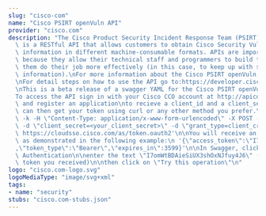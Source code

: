 ```yaml
---
slug: "cisco-com"
name: "Cisco PSIRT openVuln API"
provider: "cisco.com"
description: "The Cisco Product Security Incident Response Team (PSIRT) openVuln API\
  \ is a RESTful API that allows customers to obtain Cisco Security Vulnerability\
  \ information in different machine-consumable formats. APIs are important for customers\
  \ because they allow their technical staff and programmers to build tools that help\
  \ them do their job more effectively (in this case, to keep up with security vulnerability\
  \ information).\nFor more information about the Cisco PSIRT openVuln API visit https://developer.cisco.com/site/PSIRT/discover/overview\n\
  \nFor detail steps on how to use the API go to:https://developer.cisco.com/site/PSIRT/get-started/getting-started.gsp\n\
  \nThis is a beta release of a swagger YAML for the Cisco PSIRT openVuln API\n\n\
  To access the API sign in with your Cisco CCO account at http://apiconsole.cisco.com\
  \ and register an application\nto recieve a client_id and a client_secret\n\nYou\
  \ can then get your token using curl or any other method you prefer.\n\n'curl -s\
  \ -k -H \"Content-Type: application/x-www-form-urlencoded\" -X POST -d \"client_id=<your_client_id>\"\
  \ -d \"client_secret=<your_client_secret>\" -d \"grant_type=client_credentials\"\
  \ https://cloudsso.cisco.com/as/token.oauth2'\n\nYou will receive an access token\
  \ as demonstrated in the following example:\n '{\"access_token\":\"I7omWtBDAieSiUX3shOxNJfuy4J6\"\
  ,\"token_type\":\"Bearer\",\"expires_in\":3599}'\n\nIn Swagger, click on Change\
  \ Authentication\n\nenter the text \"I7omWtBDAieSiUX3shOxNJfuy4J6\" (which is the\
  \ token you received)\n\nthen click on \"Try this operation\"\n"
logo: "cisco.com-logo.svg"
logoMediaType: "image/svg+xml"
tags:
- name: "security"
stubs: "cisco.com-stubs.json"
---
```

